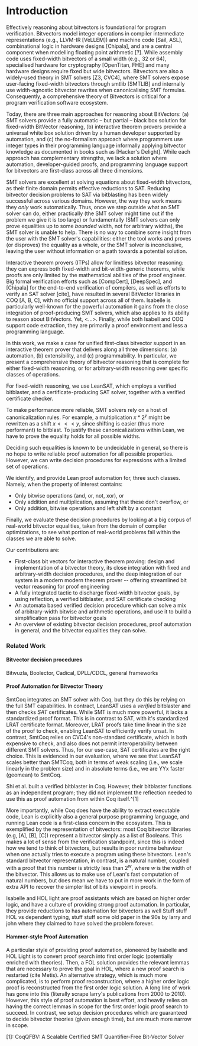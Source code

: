 # Introduction

Effectively reasoning about bitvectors is foundational for program verification. Bitvectors model integer operations in compiler intermediate representations (e.g., LLVM-IR [VeLLEM]) and machine code [Sail, ASL], combinational logic in hardware designs [Chipala], and are a central component when modelling floating point arithmetic [?]. While assembly code uses fixed-width bitvectors of a small width (e.g., 32 or 64), specialised hardware for cryptography [OpenTitan, FHE] and many hardware designs require fixed but wide bitvectors. Bitvectors are also a widely-used theory in SMT solvers [Z3, CVC4], where SMT solvers expose user-facing fixed-width bitvectors through smtlib [SMTLIB] and internally use width-agnostic bitvector rewrites when canonicalising SMT formulas. Consequently, a comprehensive theory of Bitvectors is critical for a program verification software ecosystem.

  

Today, there are three main approaches for reasoning about BitVectors: (a) SMT solvers provide a fully automatic – but partial – black box solution for fixed-width BitVector reasoning, (b) interactive theorem provers provide a universal white box solution driven by a human developer supported by automation, and (c) the no-formalism approach where programmers use integer types in their programming language informally applying bitvector knowledge as documented in books such as [Hacker's Delight]. While each approach has complementary strengths, we lack a solution where automation, developer-guided proofs, and programming language support for bitvectors are first-class across all three dimensions.

  

SMT solvers are excellent at solving equations about fixed-width bitvectors, as their finite domain permits effective reductions to SAT. Reducing bitvector decision problems to SAT via bitblasting has been widely successful across various domains. However, the way they work means they *only* work automatically. Thus, once we step outside what an SMT solver can do, either practically (the SMT solver might time out if the problem we give it is too large) or fundamentally (SMT solvers can only prove equalities up to some *bounded* width, not for arbitrary widths), the SMT solver is unable to help. There is no way to combine some insight from the user with the SMT solver's capabilities: either the tool works and proves (or disproves) the equality as a whole, or the SMT solver is inconclusive, leaving the user without information or a path towards a potential solution.

  

Interactive theorem provers (ITPs) allow for limitless bitvector reasoning: they can express both fixed-width and bit-width-generic theorems, while proofs are only limited by the mathematical abilities of the proof engineer. Big formal verification efforts such as [CompCert], [DeepSpec], and [Chipala] for the end-to-end verification of compilers, as well as efforts to verify an SAT solver [cite], have resulted in several BitVector libraries in COQ [A, B, C], with no official support across all of them. Isabelle is particularly well-known for the powerful automation it gains from the close integration of proof-producing SMT solvers, which also applies to its ability to reason about BitVectors. Yet, <...>. Finally, while both Isabell and COQ support code extraction, they are primarily a proof environment and less a programming language.

In this work, we make a case for unified first-class bitvector support in an interactive theorem prover that delivers along all three dimensions: (a) automation, (b) extensibility, and (c) programmability. In particular, we present a comprehensive theory of bitvector reasoning that is complete for either fixed-width reasoning, or for arbitrary-width reasoning over specific classes of operations.

  

For fixed-width reasoning, we use LeanSAT, which employs a verified bitblaster, and a certificate-producing SAT solver, together with a verified certificate checker. 

  

To make performance more reliable, SMT solvers rely on a host of canonicalization rules. For example, a multiplication $x * 2^y$ might be rewritten as a shift $x <<< y$, since shifting is easier (thus more performant) to bitblast. To justify these canonicalizations within Lean, we have to prove the equality holds for all possible widths.

  

Deciding such equalities is known to be undecidable in general, so there is no hope to write reliable proof automation for all possible properties. However, we can write decision procedures for expressions with a limited set of operations.

We identify, and provide Lean proof automation for, three such classes. Namely, when the property of interest contains:

* Only bitwise operations (and, or, not, xor), or
* Only addition and multiplication, assuming that these don't overflow, or
* Only addition, bitwise operations and left shift by a constant

  
Finally, we evaluate these decision procedures by looking at a big corpus of real-world bitvector equalities, taken from the domain of compiler optimizations, to see what portion of real-world problems fall within the classes we are able to solve.

  

Our contributions are:

* First-class bit vectors for interactive theorem proving: design and implementation of a bitvector theory, its close integration with fixed and arbitrary-width decision procedures, and the deep integration of our system in a modern modern theorem prover -- offering streamlined bit vector reasoning for proof engineering
* A fully integrated tactic to discharge fixed-width bitvector goals, by using reflection, a verified bitblaster, and SAT certificate checking
* An automata based verified decision procedure which can solve a mix of arbitrary-width bitwise and arithmetic operations, and use it to build a simplification pass for bitvector goals
* An overview of existing bitvector decision procedures, proof automation in general, and the bitvector equalities they can solve.


### Related Work

#### Bitvector decision procedures 

Bitwuzla, Boolector, Cadical, DPLL/CDCL, general frameworks

#### Proof Automation for Bitvector Theory

SmtCoq integrates an SMT solver with Coq, but they do this by relying on the full SMT capabilities. In contract, LeanSAT uses a *verified* bitblaster and then checks *SAT* certificates. While SMT is much more powerful, it lacks a standardized proof format.
This is in contrast to SAT, with it's standardized LRAT certificate format. Moreover, LRAT proofs take time linear in the size of the proof to check, enabling LeanSAT to efficiently verify unsat. In contrast, SmtCoq relies on CVC4's non-standard certificate, which is both expensive to check, and also does not permit interoperability between different SMT solvers. Thus, for our use-case, SAT certificates are the right choice. This is evidenced in our evaluation, where we see that LeanSAT scales better than SMTCoq, both in terms of weak scaling (i.e., we scale linearly in the problem size) and in absolute terms (i.e., we are YYx faster (geomean) to SmtCoq.

Shi et al. built a verified bitblaster in Coq. However, their bitblaster functions as an independent program; they did not implement the reflection needed to use this as proof automation from within Coq itself.^[1]  

More importantly, while Coq does have the ability to extract executable code, Lean is explicitly also a general purpose programming language, and running Lean code is a first-class concern in the ecosystem.
This is exemplified by the representation of bitvectors: most Coq bitvector libraries (e.g, [A], [B], [C]) represent a bitvector simply as a list of Booleans. This makes a lot of sense from the verification standpoint, since this is indeed how we tend to think of bitvectors, but results in poor runtime behaviour when one actually tries to execute a program using these bitvectors. Lean's standard bitvector representation, in contrast, is a natural number, coupled with a proof that this number is strictly less than $2^w$, where $w$ is the width of the bitvector. This allows us to make use of Lean's fast computation of natural numbers, but does mean we have to put in more work in the form of extra API to recover the simpler list of bits viewpoint in proofs.


Isabelle and HOL light are proof assistants which are based on higher order logic, and have a culture of providing strong proof automation. In particular, they provide reductions to has automation for bitvectors as well Stuff stuff HOL vs dependent typing, stuff stuff some old paper in the 90s by larry and john where they claimed to have solved the problem forever.

#### Hammer-style Proof Automation

A particular style of providing proof automation, pioneered by Isabelle and HOL Light is to convert proof search into first order logic (potentially enriched with theories). Then, a FOL solution provides the relevant lemmas that are necessary to prove the goal in HOL, where a new proof search is restarted (cite Metis). An alternative strategy, which is much more complicated, is to perform proof reconstruction, where a higher order logic proof is reconstructed from the first order logic solution. A long line of work has gone into this (literally scrape larry's publications from 2000 to 2010). However, this style of proof automation is best effort, and heavily relies on having the correct lemmas in scope for the first order logic proof search to succeed. In contrast, we setup decision procedures which are guaranteed to decide bitvector theories (given enough time), but are much more narrow in scope. 


[1]: CoqQFBV: A Scalable Certified SMT Quantifier-Free Bit-Vector Solver

[2]: SmtCoq



